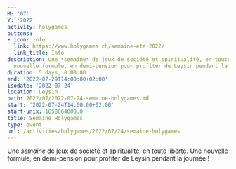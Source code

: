```yaml
---
M: '07'
Y: '2022'
activity: holygames
buttons:
- icon: info
  link: https://www.holygames.ch/semaine-ete-2022/
  link_title: Info
description: Une *semaine* de jeux de société et spiritualité, en toute liberté. Une
  nouvelle formule, en demi-pension pour profiter de Leysin pendant la journée !
duration: 5 days, 0:00:00
end: '2022-07-29T14:00:00+02:00'
isodate: '2022-07-24'
location: Leysin
path: 2022/07/2022-07-24-semaine-holygames.md
start: '2022-07-24T14:00:00+02:00'
start-unix: 1658664000.0
title: Semaine Holygames
type: event
url: /activities/holygames/2022/07/24/semaine-holygames
---
```

Une *semaine* de jeux de société et spiritualité, en toute liberté. Une nouvelle formule, en demi-pension pour profiter de Leysin pendant la journée !